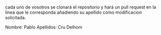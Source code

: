 cada uno de vosotros se clonará el repositorio y hará un pull request en la linea que le corresponda añadiendo su apellido como modificacion solicitada.

Nombre: Pablo
Apellidos: Cru Delhom

